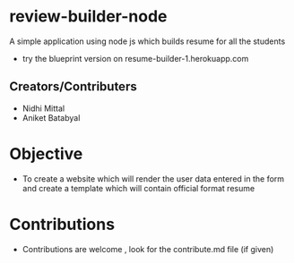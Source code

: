 # review-builder-node
A simple application using node js which builds resume for all the students

* try the blueprint version on resume-builder-1.herokuapp.com

## Creators/Contributers
* Nidhi Mittal
* Aniket Batabyal

# Objective

* To create a website which will render the user data entered in the form and create a template which will contain official format resume

# Contributions 

* Contributions are welcome , look for the contribute.md file (if given)
